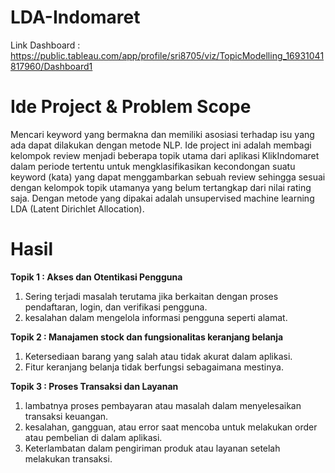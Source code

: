 # LDA-Indomaret

Link Dashboard : https://public.tableau.com/app/profile/sri8705/viz/TopicModelling_16931041817960/Dashboard1

# Ide Project & Problem Scope

Mencari keyword yang bermakna dan memiliki asosiasi terhadap isu yang ada dapat dilakukan dengan metode NLP. Ide project ini adalah membagi kelompok review menjadi beberapa topik utama dari aplikasi KlikIndomaret dalam periode tertentu untuk mengklasifikasikan kecondongan suatu keyword (kata) yang dapat menggambarkan sebuah review sehingga sesuai dengan kelompok topik utamanya yang belum tertangkap dari nilai rating saja. Dengan metode yang dipakai adalah unsupervised machine learning LDA (Latent Dirichlet Allocation).

# Hasil
**Topik 1 : Akses dan Otentikasi Pengguna**

1.   Sering terjadi masalah terutama jika berkaitan dengan proses pendaftaran, login, dan verifikasi pengguna.
2.   kesalahan dalam mengelola informasi pengguna seperti alamat.

**Topik 2 : Manajamen stock dan fungsionalitas keranjang belanja**
1. Ketersediaan barang yang salah atau tidak akurat dalam aplikasi.
2. Fitur keranjang belanja tidak berfungsi sebagaimana mestinya.

**Topik 3 : Proses Transaksi dan Layanan**
1. lambatnya proses pembayaran atau masalah dalam menyelesaikan transaksi keuangan.
2. kesalahan, gangguan, atau error saat mencoba untuk melakukan order atau pembelian di dalam aplikasi.
3. Keterlambatan dalam pengiriman produk atau layanan setelah melakukan transaksi.





